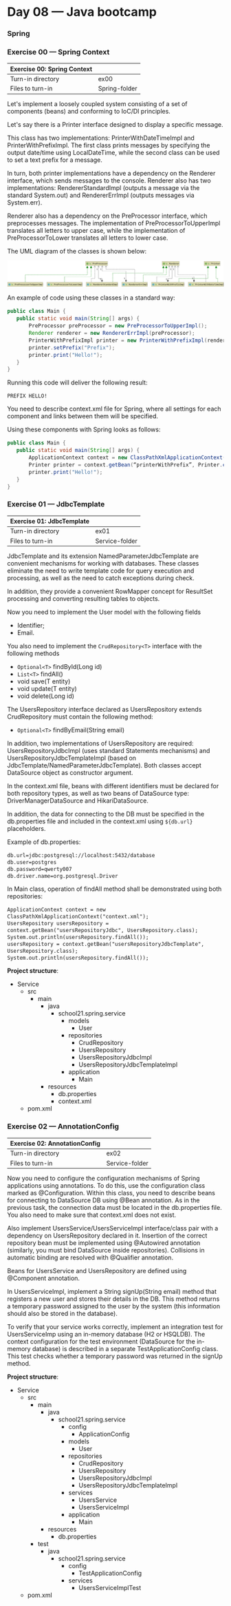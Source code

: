 # Day 08 — Java bootcamp
### Spring

### Exercise 00 — Spring Context

Exercise 00: Spring Context ||
---|---
Turn-in directory | ex00
Files to turn-in |  Spring-folder

Let's implement a loosely coupled system consisting of a set of components (beans) and conforming to IoC/DI principles.

Let's say there is a Printer interface designed to display a specific message.

This class has two implementations: PrinterWithDateTimeImpl and PrinterWithPrefixImpl. The first class prints messages by specifying the output date/time using LocalDateTime, while the second class can be used to set a text prefix for a message.

In turn, both printer implementations have a dependency on the Renderer interface, which sends messages to the console. Renderer also has two implementations: RendererStandardImpl (outputs a message via the standard System.out) and RendererErrImpl (outputs messages via System.err).

Renderer also has a dependency on the PreProcessor interface, which preprocesses messages. The implementation of PreProcessorToUpperImpl translates all letters to upper case, while the implementation of PreProcessorToLower translates all letters to lower case.

The UML diagram of the classes is shown below:

![Diagram of classes](misc/images/Diagram.png)

An example of code using these classes in a standard way:
```java
public class Main {
   public static void main(String[] args) {
       PreProcessor preProcessor = new PreProcessorToUpperImpl();
       Renderer renderer = new RendererErrImpl(preProcessor);
       PrinterWithPrefixImpl printer = new PrinterWithPrefixImpl(renderer);
       printer.setPrefix("Prefix");
       printer.print("Hello!");
   }
}
```
Running this code will deliver the following result:

```
PREFIX HELLO!
```
You need to describe context.xml file for Spring, where all settings for each component and links between them will be specified.

Using these components with Spring looks as follows:
```java
public class Main {
   public static void main(String[] args) {
       ApplicationContext context = new ClassPathXmlApplicationContext("context.xml");
       Printer printer = context.getBean(“printerWithPrefix”, Printer.class);
       printer.print("Hello!");
   }
}
```

### Exercise 01 — JdbcTemplate

Exercise 01: JdbcTemplate ||
---|---
Turn-in directory | ex01
Files to turn-in |  Service-folder

JdbcTemplate and its extension NamedParameterJdbcTemplate are convenient mechanisms for working with databases. These classes eliminate the need to write template code for query execution and processing, as well as the need to catch exceptions during check.

In addition, they provide a convenient RowMapper concept for ResultSet processing and converting resulting tables to objects.

Now you need to implement the User model with the following fields
- Identifier;
- Email.

You also need to implement the `CrudRepository<T>` interface with the following methods
- `Optional<T>` findById(Long id)
- `List<T>` findAll()
- void save(T entity)
- void update(T entity)
- void delete(Long id)

The UsersRepository interface declared as UsersRepository extends CrudRepository<User> must contain the following method:
- `Optional<T>` findByEmail(String email)

In addition, two implementations of UsersRepository are required: UsersRepositoryJdbcImpl (uses standard Statements mechanisms) and UsersRepositoryJdbcTemplateImpl (based on JdbcTemplate/NamedParameterJdbcTemplate). Both classes accept DataSource object as constructor argument.

In the context.xml file, beans with different identifiers must be declared for both repository types, as well as two beans of DataSource type: DriverManagerDataSource and HikariDataSource.

In addition, the data for connecting to the DB must be specified in the db.properties file and included in the context.xml using `${db.url}` placeholders.

Example of db.properties:
```
db.url=jdbc:postgresql://localhost:5432/database
db.user=postgres
db.password=qwerty007
db.driver.name=org.postgresql.Driver
```

In Main class, operation of findAll method shall be demonstrated using both repositories:
```
ApplicationContext context = new ClassPathXmlApplicationContext("context.xml");
UsersRepository usersRepository = context.getBean("usersRepositoryJdbc", UsersRepository.class);
System.out.println(usersRepository.findAll());
usersRepository = context.getBean("usersRepositoryJdbcTemplate", UsersRepository.class);
System.out.println(usersRepository.findAll());
```

**Project structure**:
- Service
    - src
        - main
            - java
                - school21.spring.service
                    - models
                        - User
                    - repositories
                        - CrudRepository
                        - UsersRepository
                        - UsersRepositoryJdbcImpl
                        - UsersRepositoryJdbcTemplateImpl
                    - application
                        - Main
            - resources
                -   db.properties
                -   context.xml
    -   pom.xml

### Exercise 02 — AnnotationConfig

Exercise 02: AnnotationConfig ||
---|---
Turn-in directory | ex02
Files to turn-in |  Service-folder

Now you need to configure the configuration mechanisms of Spring applications using annotations. To do this, use the configuration class marked as @Configuration. Within this class, you need to describe beans for connecting to DataSource DB using @Bean annotation. As in the previous task, the connection data must be located in the db.properties file. You also need to make sure that context.xml does not exist.

Also implement UsersService/UsersServiceImpl interface/class pair with a dependency on UsersRepository declared in it. Insertion of the correct repository bean must be implemented using @Autowired annotation (similarly, you must bind DataSource inside repositories). Collisions in automatic binding are resolved with @Qualifier annotation.

Beans for UsersService and UsersRepository are defined using @Component annotation.

In UsersServiceImpl, implement a String signUp(String email) method that registers a new user and stores their details in the DB. This method returns a temporary password assigned to the user by the system (this information should also be stored in the database).

To verify that your service works correctly, implement an integration test for UsersServiceImp using an in-memory database (H2 or HSQLDB). The context configuration for the test environment (DataSource for the in-memory database) is described in a separate TestApplicationConfig class. This test checks whether a temporary password was returned in the signUp method.

**Project structure**:
- Service
    - src
        - main
            - java
                - school21.spring.service
                    - config
                        - ApplicationConfig
                    - models
                        - User
                    - repositories
                        - CrudRepository
                        - UsersRepository
                        - UsersRepositoryJdbcImpl
                        - UsersRepositoryJdbcTemplateImpl
                    - services
                        - UsersService
                        - UsersServiceImpl
                    - application
                        - Main
            - resources
                -   db.properties
        - test
            - java
                - school21.spring.service
                    - config
                        - TestApplicationConfig
                    - services
                        - UsersServiceImplTest
    -   pom.xml
